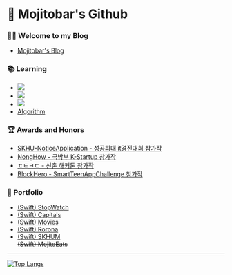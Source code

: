 # 🙇 Mojitobar's Github

### 🧑‍💻 Welcome to my Blog
- [Mojitobar's Blog](https://mojitobar.github.io/)

### 📚 Learning
- <img src="https://img.shields.io/badge/Swift-FA7343?logo=Swift&logoColor=white"/>
- <img src="https://img.shields.io/badge/AndroidStudio-3DDC84?logo=Android-Studio&logoColor=white"/>
- <img src="https://img.shields.io/badge/Spring-6DB33F?logo=Spring&logoColor=white"/>
- [Algorithm](https://github.com/MojitoBar/Learning_History/tree/master/CodingTest)

### 🏆 Awards and Honors
- [SKHU-NoticeApplication - 성공회대 it경진대회 참가작](https://github.com/MojitoBar/SKHU-NoticeApplication)
- [NongHow - 국방부 K-Startup 참가작](https://github.com/MojitoBar/NongHow)
- [ㅍㅌㅋㄷ - 신촌 해커톤 참가작](https://github.com/MojitoBar/sinchonhakerthon2018)
- [BlockHero - SmartTeenAppChallenge 참가작](https://github.com/MojitoBar/Unity_Blockhero)

### 📑 Portfolio
- [(Swift) StopWatch](https://github.com/MojitoBar/StopWatch)
- [(Swift) Capitals](https://github.com/MojitoBar/Capitals)
- [(Swift) Movies](https://github.com/MojitoBar/Movies)
- [(Swift) Rorona](https://github.com/MojitoBar/Rorona)
- [(Swift) SKHUM]()
<br>~~[(Swift) MojitoEats](https://github.com/MojitoBar/MojitoEats)~~
<hr/>

[![Top Langs](https://github-readme-stats.vercel.app/api/top-langs/?username=MojitoBar&langs_count=10&layout=compact)](https://github.com/anuraghazra/github-readme-stats)

